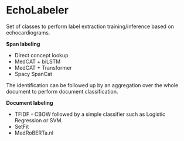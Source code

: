# EchoLabeler

Set of classes to perform label extraction training/inference based on echocardiograms.

**Span labeling**
* Direct concept lookup
* MedCAT + biLSTM
* MedCAT + Transformer
* Spacy SpanCat

The identification can be followed up by an aggregation over the whole document
to perform document classification.

**Document labeling**
* TFIDF - CBOW followed by a simple classifier such as Logistic Regression or SVM.
* SetFit
* MedRoBERTa.nl


